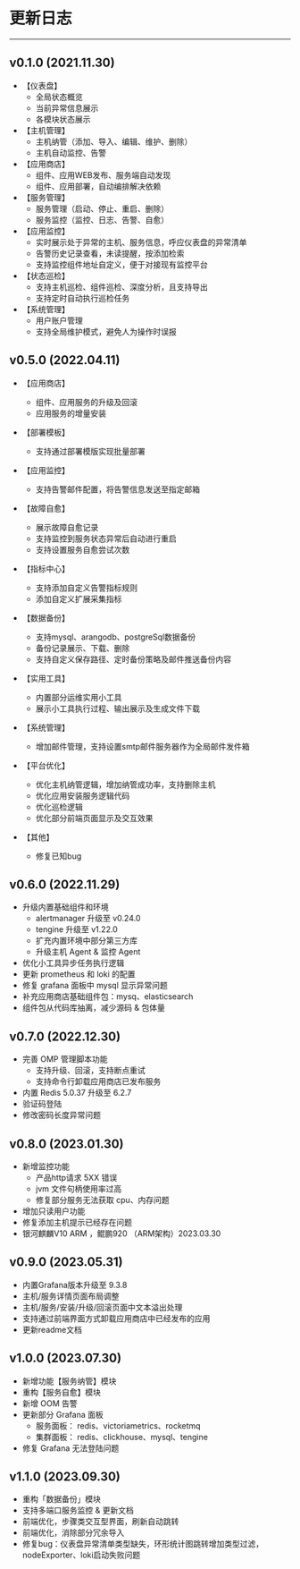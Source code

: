# 更新日志

------





## v0.1.0 (2021.11.30)
- 【仪表盘】
  - 全局状态概览
  - 当前异常信息展示
  - 各模块状态展示
- 【主机管理】
  - 主机纳管（添加、导入、编辑、维护、删除）
  - 主机自动监控、告警
- 【应用商店】
  - 组件、应用WEB发布、服务端自动发现
  - 组件、应用部署，自动编排解决依赖
- 【服务管理】
  - 服务管理（启动、停止、重启、删除）
  - 服务监控（监控、日志、告警、自愈）
- 【应用监控】
  - 实时展示处于异常的主机、服务信息，呼应仪表盘的异常清单
  - 告警历史记录查看，未读提醒，按添加检索
  - 支持监控组件地址自定义，便于对接现有监控平台
- 【状态巡检】
  - 支持主机巡检、组件巡检、深度分析，且支持导出
  - 支持定时自动执行巡检任务
- 【系统管理】
  - 用户账户管理
  - 支持全局维护模式，避免人为操作时误报



## v0.5.0 (2022.04.11)

- 【应用商店】
  - 组件、应用服务的升级及回滚
  - 应用服务的增量安装
- 【部署模板】
  - 支持通过部署模版实现批量部署
- 【应用监控】
  - 支持告警邮件配置，将告警信息发送至指定邮箱
- 【故障自愈】
  - 展示故障自愈记录
  - 支持监控到服务状态异常后自动进行重启
  - 支持设置服务自愈尝试次数
- 【指标中心】
  - 支持添加自定义告警指标规则
  - 添加自定义扩展采集指标
- 【数据备份】
  - 支持mysql、arangodb、postgreSql数据备份
  - 备份记录展示、下载、删除
  - 支持自定义保存路径、定时备份策略及邮件推送备份内容
- 【实用工具】
  - 内置部分运维实用小工具
  - 展示小工具执行过程、输出展示及生成文件下载
- 【系统管理】
  - 增加邮件管理，支持设置smtp邮件服务器作为全局邮件发件箱

- 【平台优化】
  - 优化主机纳管逻辑，增加纳管成功率，支持删除主机
  - 优化应用安装服务逻辑代码
  - 优化巡检逻辑
  - 优化部分前端页面显示及交互效果
- 【其他】
  - 修复已知bug




## v0.6.0 (2022.11.29)
- 升级内置基础组件和环境
  - alertmanager 升级至 v0.24.0
  - tengine 升级至 v1.22.0
  - 扩充内置环境中部分第三方库
  - 升级主机 Agent & 监控 Agent
- 优化小工具异步任务执行逻辑
- 更新 prometheus 和 loki 的配置
- 修复 grafana 面板中 mysql 显示异常问题
- 补充应用商店基础组件包：mysq、elasticsearch
- 组件包从代码库抽离，减少源码 & 包体量


## v0.7.0 (2022.12.30)
- 完善 OMP 管理脚本功能
  - 支持升级、回滚，支持断点重试
  - 支持命令行卸载应用商店已发布服务
- 内置 Redis 5.0.37 升级至 6.2.7
- 验证码登陆
- 修改密码长度异常问题


## v0.8.0 (2023.01.30)
- 新增监控功能
  - 产品http请求 5XX 错误
  - jvm 文件句柄使用率过高
  - 修复部分服务无法获取 cpu、内存问题
- 增加只读用户功能
- 修复添加主机提示已经存在问题
- 银河麒麟V10 ARM ，鲲鹏920 （ARM架构）2023.03.30

## v0.9.0 (2023.05.31)

- 内置Grafana版本升级至 9.3.8
- 主机/服务详情页面布局调整
- 主机/服务/安装/升级/回滚页面中文本溢出处理
- 支持通过前端界面方式卸载应用商店中已经发布的应用
- 更新readme文档

## v1.0.0 (2023.07.30)

- 新增功能【服务纳管】模块
- 重构【服务自愈】模块
- 新增 OOM 告警
- 更新部分 Grafana 面板
  - 服务面板： redis、victoriametrics、rocketmq
  - 集群面板： redis、clickhouse、mysql、tengine
- 修复 Grafana 无法登陆问题

## v1.1.0 (2023.09.30)

- 重构「数据备份」模块
- 支持多端口服务监控 & 更新文档
- 前端优化，步骤类交互型界面，刷新自动跳转
- 前端优化，消除部分冗余导入
- 修复bug：仪表盘异常清单类型缺失，环形统计图跳转增加类型过滤，nodeExporter、loki启动失败问题